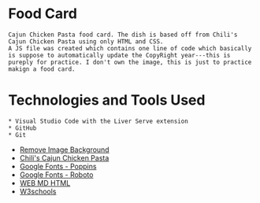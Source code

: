 # Food Card
    Cajun Chicken Pasta food card. The dish is based off from Chili's Cajun Chicken Pasta using only HTML and CSS.
    A JS file was created which contains one line of code which basically is suppose to automatically update the CopyRight year---this is pureply for practice. I don't own the image, this is just to practice makign a food card. 
    
# Technologies and Tools Used
    * Visual Studio Code with the Liver Serve extension
    * GitHub
    * Git
* [Remove Image Background](https://www.remove.bg/)
* [Chili's Cajun Chicken Pasta](https://www.chilis.com/menu/chicken-seafood/cajun-chicken-pasta)
* [Google Fonts - Poppins](https://fonts.google.com/specimen/Poppins)
* [Google Fonts - Roboto](https://fonts.google.com/specimen/Roboto)
* [WEB MD HTML](https://developer.mozilla.org/en-US/docs/Web/HTML)
* [W3schools](https://www.w3schools.com/)